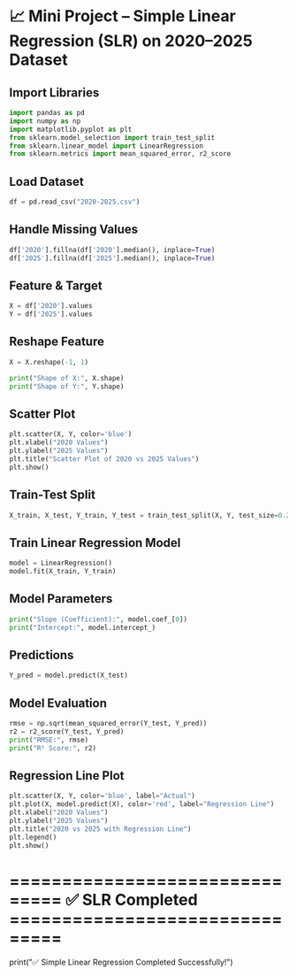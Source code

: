 # 📈 Mini Project – Simple Linear Regression (SLR) on 2020–2025 Dataset  

## Import Libraries 
```python
import pandas as pd  
import numpy as np  
import matplotlib.pyplot as plt  
from sklearn.model_selection import train_test_split  
from sklearn.linear_model import LinearRegression  
from sklearn.metrics import mean_squared_error, r2_score  
```
## Load Dataset 
```python
df = pd.read_csv("2020-2025.csv")  
```
## Handle Missing Values 
```python
df['2020'].fillna(df['2020'].median(), inplace=True)  
df['2025'].fillna(df['2025'].median(), inplace=True)  
```
## Feature & Target 
```python
X = df['2020'].values  
Y = df['2025'].values  
```
## Reshape Feature
```python
X = X.reshape(-1, 1)  

print("Shape of X:", X.shape)  
print("Shape of Y:", Y.shape)  
```
## Scatter Plot 
```python
plt.scatter(X, Y, color='blue')  
plt.xlabel("2020 Values")  
plt.ylabel("2025 Values")  
plt.title("Scatter Plot of 2020 vs 2025 Values")  
plt.show()  
```
## Train-Test Split 
```python
X_train, X_test, Y_train, Y_test = train_test_split(X, Y, test_size=0.2, random_state=42)  
```
## Train Linear Regression Model 
```python
model = LinearRegression()  
model.fit(X_train, Y_train)  
```
## Model Parameters 
```python
print("Slope (Coefficient):", model.coef_[0])  
print("Intercept:", model.intercept_)  
```
## Predictions 
```python
Y_pred = model.predict(X_test)  
```
## Model Evaluation 
```python
rmse = np.sqrt(mean_squared_error(Y_test, Y_pred))  
r2 = r2_score(Y_test, Y_pred)  
print("RMSE:", rmse)  
print("R² Score:", r2)  
```
## Regression Line Plot
```python
plt.scatter(X, Y, color='blue', label="Actual")  
plt.plot(X, model.predict(X), color='red', label="Regression Line")  
plt.xlabel("2020 Values")  
plt.ylabel("2025 Values")  
plt.title("2020 vs 2025 with Regression Line")  
plt.legend()  
plt.show()
```

# =============================== ✅ SLR Completed ===============================
print("✅ Simple Linear Regression Completed Successfully!")  

